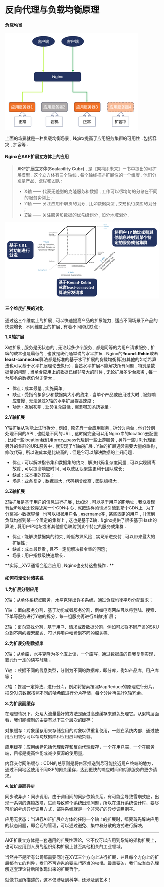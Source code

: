 # 反向代理与负载均衡原理

#### 负载均衡

![](/assets/fuzaijunh.png)

上面的场景就是一种负载均衡场景 , Nginx提高了应用服务集群的可用性 . 包括容灾 , 扩容等 .

#### Nginx在AKF扩展立方体上的应用

> **AKF扩展立方体\(Scalability Cube\)** , 是《架构即未来》一书中提出的可扩展模型 , 这个立方体有三个轴线 , 每个轴线描述扩展性的一个维度 , 他们分别是产品、流程和团队 :
>
> * X轴 —— 代表无差别的克隆服务和数据 , 工作可以很均匀的分散在不同的服务实例上 ; 
> * Y轴 —— 关注应用中职责的划分 , 比如数据类型 , 交易执行类型的划分 ; 
> * Z轴 —— 关注服务和数据的优先级划分 , 如分地域划分 .

![](/assets/akflifangti.png)

#### 三个维度扩展的对比

通过这三个维度上的扩展 , 可以快速提高产品的扩展能力 , 适应不同场景下产品的快速增长 . 不同维度上的扩展 , 有着不同的优缺点 :

**1.X轴扩展**

X轴扩展 , 服务是无状态的 , 无论起多少个服务 , 都是同等的为用户请求服务 , 扩容的成本也是最低的 , 也就是我们通常说的水平扩展 . Nginx的**Round-Robin**或者**least-connected**算法都是标准的基于水平扩展的负载均衡算法\(其他的如哈希算法也可以基于水平扩展理论去执行\) . 当然水平扩展不能解决所有问题 , 特别是数据量的问题 , 当单台应用上的数据已经非常大的时候 , 无论扩展多少台服务 , 每一台服务的数据仍然非常大 .

* 优点 : 成本最低 , 实施简单 ;
* 缺点 : 受指令集多少和数据集大小的约束 . 当单个产品或应用过大时 , 服务响应变慢 , 无法通过X轴的水平扩展提高速度 ;
* 场景 : 发展初期 , 业务复杂度低 , 需要增加系统容量 .

**2.Y轴扩展**

Y轴扩展从功能上进行拆分 , 例如 , 原先有一台应用服务 , 拆分为两台 , 他们分别处理不同的API , 也就是不同的URL , 这时候完全可以用Nginx中的location去配置 . 比如一些location我们用proxy\_pass代理到一些上游服务 , 另外一些URL代理到另外的集群的URL服务中 . 就实现了Y轴的扩展 . Y轴的扩展通常需要大量的重构 , 修改代码 , 所以说成本是比较高的 . 但是它可以解决数据的上升问题 .

* 优点 : 可以解决指令集和数据集的约束 , 解决代码复杂度问题 , 可以实现隔离故障 , 可以提高响应时间 , 可以使团队聚焦更利于团队成长 ;
* 缺点 : 成本相对较高 ;
* 场景 : 业务复杂 , 数据量大 , 代码耦合度高 , 团队规模大 .

**3.Z轴扩展**

Z轴扩展是基于用户的信息进行扩展 , 比如说 , 可以基于用户的IP地址 , 我没发现有些IP地址比较靠近某一个CDN中心 , 就把这样的请求引流到那个CDN上 . 为了分离减小数据容量 , 也可以根据用户名 , username等 , 某些固定的用户 , 引流到负载均衡到某一个固定的集群上 , 这也是基于Z轴 . Nginx提供了很多基于Hash的算法 , 将用户IP地址或者其他信息映射到某个特定的服务或集群 .

* 优点 : 能解决数据集的约束 , 降低故障风险 , 实现渐进交付 , 可以带来最大的扩展性 ;
* 缺点 : 成本最昂贵 , 且不一定能解决指令集的问题 ;
* 场景 : 用户指数级快速增长 .

**实际上XYZ通常会组合应用 , Nginx也支持这些操作 . **

#### 如何将理论付诸实践

**1.为扩展分割应用**

X轴：从单体系统或服务，水平克隆出许多系统，通过负载均衡平均分配请求；

Y轴 ：面向服务分割，基于功能或者服务分割，例如电商网站可以将登陆、搜索、下单等服务进行Y轴的拆分，每一组服务再进行X轴的扩展；

Z轴 ：面向查找分割，基于用户、请求或者数据分割，例如可以将不同产品的SKU分到不同的搜索服务，可以将用户哈希到不同的服务等。

**2.为扩展分割数据库**

X轴：从单库，水平克隆为多个库上读，一个库写，通过数据库的自我复制实现，要允许一定的读写时延；

Y轴 ：根据不同的信息类型，分割为不同的数据库，即分库，例如产品库，用户库等；

Z轴 ：按照一定算法，进行分片，例如将搜索按照MapReduce的原理进行分片，把SKU的数据按照不同的哈希值进行分片存储，每个分片再进行X轴冗余。

**3.为扩展而缓存**

在理想情况下，处理大流量最好的方法是通过高速缓存来避免处理它。从架构层面看，我们能控制的主要有以下三个层次的缓存：

对象缓存：对象缓存用来存储应用的对象以供重复使用，一般在系统内部，通过使用应用缓存可以帮助数据库和应用层卸载负载。

应用缓存：应用缓存包括代理缓存和反向代理缓存，一个在用户端，一个在服务端，目标是提高性能或减少资源的使用量。

内容交付网络缓存：CDN的总原则是将内容推送到尽可能接近用户终端的地方，通过不同地区使用不同ISP的网关缓存，达到更快的响应时间和对源服务的更少请求。

**4.位扩展而异步**

同步改异步：同步调用，由于调用间的同步依赖关系，有可能会导致雪崩效应，出现一系列的连锁故障，进而导致整个系统出现问题，所以在进行系统设计时，要尽可能的考虑异步调用方式，邮件系统就是一个非常好的异步调用例子。

应用无状态：当进行AKF扩展立方体的任何一个轴上的扩展时，都要首先解决应用的状态问题，即会话的管理，可以通过避免、集中和分散的方式进行解决。

---

AKF扩展立方体是一套通用的扩展性理论，它不仅可以应用到系统的架构扩展上，也可以应用到人员的组织架构扩展上甚至其他相关的工业领域。

当然并不是所有公司都需要同时在XYZ三个方向上进行扩展，并且每个方向上的扩展都有它的利弊，我们不可避免的要进行适当的权衡。最重要的，我们应当首先理解这套理论背后所体现出来的扩展哲学。

就像书里所描述的，这不仅涉及到科学，还涉及到艺术！

